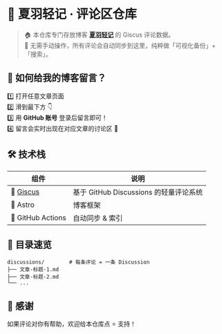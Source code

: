 # 💬 夏羽轻记 · 评论区仓库

> 🏠 本仓库专门存放博客 **[夏羽轻记](https://blog.mortel.cn)** 的 Giscus 评论数据。  
> 📌 无需手动操作，所有评论会自动同步到这里，纯粹做「可视化备份」+「搜索」。

## 🚀 如何给我的博客留言？

1️⃣ 打开任意文章页面  
2️⃣ 滑到最下方 👇  
3️⃣ 用 **GitHub 账号** 登录后留言即可！  
4️⃣ 留言会实时出现在对应文章的讨论区 📨

## 🛠️ 技术栈

| 组件 | 说明 |
|---|---|
| 🌈 [Giscus](https://giscus.app/zh-CN) | 基于 GitHub Discussions 的轻量评论系统 |
| 📝 Astro | 博客框架 |
| 🚀 GitHub Actions | 自动同步 & 索引 |

## 📂 目录速览

```text
discussions/        # 每条评论 = 一条 Discussion
├── 文章-标题-1.md
├── 文章-标题-2.md
└── ...
```

## 🙌 感谢

如果评论对你有帮助，欢迎给本仓库点 ⭐️ 支持！
